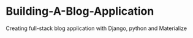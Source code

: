 # Building-A-Blog-Application
Creating full-stack blog application with Django, python and Materialize
